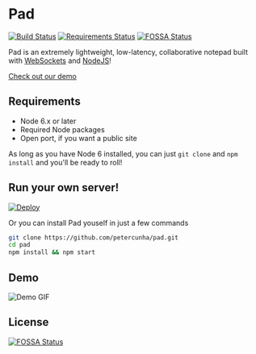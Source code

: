 # Pad 
[![Build Status](https://travis-ci.org/petercunha/Pad.svg?branch=master)](https://travis-ci.org/petercunha/Pad) [![Requirements Status](https://requires.io/github/petercunha/Pad/requirements.svg?branch=master)](https://requires.io/github/petercunha/Pad/requirements/?branch=master)
[![FOSSA Status](https://app.fossa.io/api/projects/git%2Bgithub.com%2Fpetercunha%2FPad.svg?type=shield)](https://app.fossa.io/projects/git%2Bgithub.com%2Fpetercunha%2FPad?ref=badge_shield)

Pad is an extremely lightweight, low-latency, collaborative notepad built with [WebSockets](https://en.wikipedia.org/wiki/WebSocket) and [NodeJS](https://nodejs.org/)!

[Check out our demo](https://paperpad.herokuapp.com/)



Requirements
------------

  * Node 6.x or later
  * Required Node packages
  * Open port, if you want a public site

As long as you have Node 6 installed, you can just `git clone` and `npm install` and you'll be ready to roll!

Run your own server!
--------------------

[![Deploy](https://www.herokucdn.com/deploy/button.svg)](https://heroku.com/deploy)

Or you can install Pad youself in just a few commands
```bash
git clone https://github.com/petercunha/pad.git
cd pad
npm install && npm start
```

Demo
----

![Demo GIF](https://i.imgur.com/Q5Zolcx.gif)


## License
[![FOSSA Status](https://app.fossa.io/api/projects/git%2Bgithub.com%2Fpetercunha%2FPad.svg?type=large)](https://app.fossa.io/projects/git%2Bgithub.com%2Fpetercunha%2FPad?ref=badge_large)